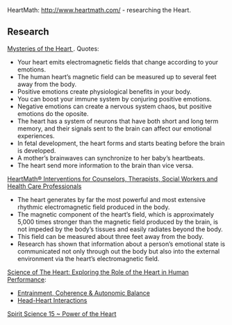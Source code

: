 HeartMath: http://www.heartmath.com/ - researching the Heart.

## Research

[Mysteries of the Heart ](http://www.youtube.com/watch?v=Kyfm5_LLxow). Quotes:
* Your heart emits electromagnetic fields that change according to your emotions.
* The human heart’s magnetic field can be measured up to several feet away from the body.
* Positive emotions create physiological benefits in your body.
* You can boost your immune system by conjuring positive emotions.
* Negative emotions can create a nervous system chaos, but positive emotions do the oposite.
* The heart has a system of neurons that have both short and long term memory, and their signals sent to the brain can affect our emotional experiences.
* In fetal development, the heart forms and starts beating before the brain is developed.
* A mother’s brainwaves can synchronize to her baby’s heartbeats.
* The heart send more information to the brain than vice versa.

[HeartMath® Interventions for Counselors, Therapists, Social Workers and Health Care Professionals](http://hmicertification.heartmath.com/pdf/hmi-manual-7-26-12.pdf)

* The heart generates by far the most powerful and most extensive rhythmic electromagnetic field produced in the body.
* The magnetic component of the heart’s field, which is approximately 5,000 times stronger than the magnetic field produced by the brain, is not impeded by the body’s tissues and easily radiates beyond the body.
* This field can be measured about three feet away from the body.
* Research has shown that information about a person’s emotional state is communicated not only through out the body but also into the external environment via the heart’s electromagnetic field.

[Science of The Heart: Exploring the Role of the Heart in Human Performance](http://www.heartmath.org/research/science-of-the-heart/introduction.html):
* [Entrainment, Coherence & Autonomic Balance](http://www.heartmath.org/research/science-of-the-heart/entrainment-coherence-autonomic-balance.html)
* [Head-Heart Interactions](http://www.heartmath.org/research/science-of-the-heart/head-heart-interactions.html)

[Spirit Science 15 ~ Power of the Heart](http://www.youtube.com/watch?v=7c3AVj66ahg)
